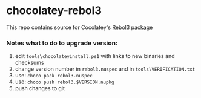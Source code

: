 # chocolatey-rebol3

This repo contains source for Cocolatey's [Rebol3 package](https://chocolatey.org/packages/rebol3/)

### Notes what to do to upgrade version:

1. edit `tools\chocolateyinstall.ps1` with links to new binaries and checksums
2. change version number in `rebol3.nuspec` and in `tools\VERIFICATION.txt`
3. use: `choco pack rebol3.nuspec`
4. use: `choco push rebol3.$VERSION.nupkg`
5. push changes to git
